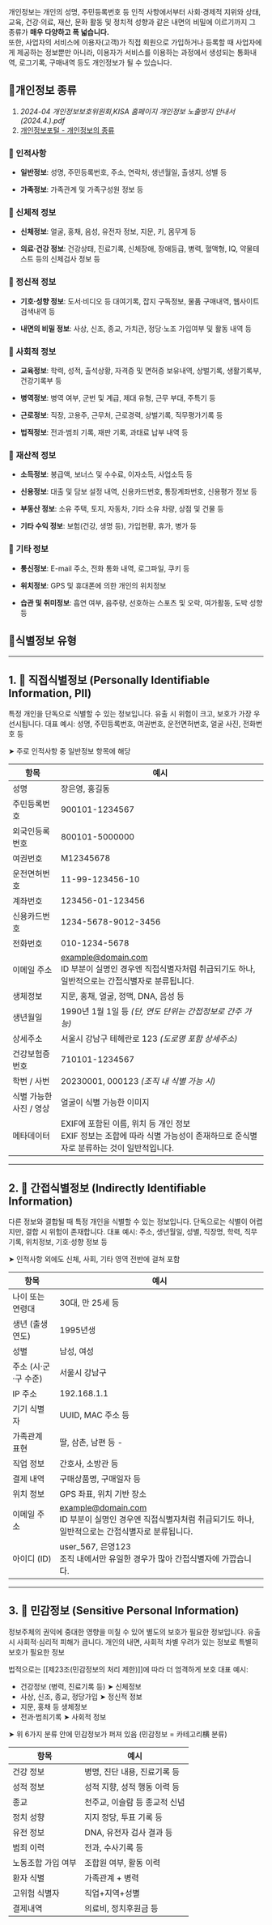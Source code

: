 


개인정보는 개인의 성명, 주민등록번호 등 인적 사항에서부터 사회·경제적 지위와 상태, 교육, 건강·의료, 재산, 문화 활동 및 정치적 성향과 같은 내면의 비밀에 이르기까지 그 종류가 **매우 다양하고 폭 넓습니다.**  
또한, 사업자의 서비스에 이용자(고객)가 직접 회원으로 가입하거나 등록할 때 사업자에게 제공하는 정보뿐만 아니라, 이용자가 서비스를 이용하는 과정에서 생성되는 통화내역, 로그기록, 구매내역 등도 개인정보가 될 수 있습니다.


## 📑개인정보 종류  

1) *2024-04 개인정보보호위원회,KISA 홈페이지 개인정보 노출방지 안내서(2024.4.).pdf*
2) [개인정보포털 - 개인정보의 종류](https://www.privacy.go.kr/front/contents/cntntsView.do?contsNo=35)

### 🔹 인적사항

- **일반정보**: 성명, 주민등록번호, 주소, 연락처, 생년월일, 출생지, 성별 등
    
- **가족정보**: 가족관계 및 가족구성원 정보 등
    

### 🔹 신체적 정보

- **신체정보**: 얼굴, 홍채, 음성, 유전자 정보, 지문, 키, 몸무게 등
    
- **의료·건강 정보**: 건강상태, 진료기록, 신체장애, 장애등급, 병력, 혈액형, IQ, 약물테스트 등의 신체검사 정보 등
    

### 🔹 정신적 정보

- **기호·성향 정보**: 도서·비디오 등 대여기록, 잡지 구독정보, 물품 구매내역, 웹사이트 검색내역 등
    
- **내면의 비밀 정보**: 사상, 신조, 종교, 가치관, 정당·노조 가입여부 및 활동 내역 등
    

### 🔹 사회적 정보

- **교육정보**: 학력, 성적, 출석상황, 자격증 및 면허증 보유내역, 상벌기록, 생활기록부, 건강기록부 등
    
- **병역정보**: 병역 여부, 군번 및 계급, 제대 유형, 근무 부대, 주특기 등
    
- **근로정보**: 직장, 고용주, 근무처, 근로경력, 상벌기록, 직무평가기록 등
    
- **법적정보**: 전과·범죄 기록, 재판 기록, 과태료 납부 내역 등
    

### 🔹 재산적 정보

- **소득정보**: 봉급액, 보너스 및 수수료, 이자소득, 사업소득 등
    
- **신용정보**: 대출 및 담보 설정 내역, 신용카드번호, 통장계좌번호, 신용평가 정보 등
    
- **부동산 정보**: 소유 주택, 토지, 자동차, 기타 소유 차량, 상점 및 건물 등
    
- **기타 수익 정보**: 보험(건강, 생명 등), 가입현황, 휴가, 병가 등
    

### 🔹 기타 정보

- **통신정보**: E-mail 주소, 전화 통화 내역, 로그파일, 쿠키 등
    
- **위치정보**: GPS 및 휴대폰에 의한 개인의 위치정보
    
- **습관 및 취미정보**: 흡연 여부, 음주량, 선호하는 스포츠 및 오락, 여가활동, 도박 성향 등





## 📑식별정보 유형



---

## 1. 📇 직접식별정보 (Personally Identifiable Information, PII)

특정 개인을 단독으로 식별할 수 있는 정보입니다. 유출 시 위험이 크고, 보호가 가장 우선시됩니다.
대표 예시: 성명, 주민등록번호, 여권번호, 운전면허번호, 얼굴 사진, 전화번호 등

➤ 주로 인적사항 중 일반정보 항목에 해당

| 항목             | 예시                                                                                                       |
| -------------- | -------------------------------------------------------------------------------------------------------- |
| 성명             | 장은영, 홍길동                                                                                                 |
| 주민등록번호         | 900101-1234567                                                                                           |
| 외국인등록번호        | 800101-5000000                                                                                           |
| 여권번호           | M12345678                                                                                                |
| 운전면허번호         | 11-99-123456-10                                                                                          |
| 계좌번호           | 123456-01-123456                                                                                         |
| 신용카드번호         | 1234-5678-9012-3456                                                                                      |
| 전화번호           | 010-1234-5678                                                                                            |
| 이메일 주소         | [example@domain.com](mailto:example@domain.com)<br>ID 부분이 실명인 경우엔 직접식별자처럼 취급되기도 하나, 일반적으로는 간접식별자로 분류됩니다. |
| 생체정보           | 지문, 홍채, 얼굴, 정맥, DNA, 음성 등                                                                                |
| 생년월일           | 1990년 1월 1일 등 _(단, 연도 단위는 간접정보로 간주 가능)_                                                                  |
| 상세주소           | 서울시 강남구 테헤란로 123 _(도로명 포함 상세주소)_                                                                         |
| 건강보험증 번호       | 710101-1234567                                                                                           |
| 학번 / 사번        | 20230001, 000123 _(조직 내 식별 가능 시)_                                                                        |
| 식별 가능한 사진 / 영상 | 얼굴이 식별 가능한 이미지                                                                                           |
| 메타데이터          | EXIF에 포함된 이름, 위치 등 개인 정보<br>EXIF 정보는 조합에 따라 식별 가능성이 존재하므로 준식별자로 분류하는 것이 일반적입니다.                          |

---

## 2. 🧩 간접식별정보 (Indirectly Identifiable Information)

다른 정보와 결합될 때 특정 개인을 식별할 수 있는 정보입니다. 단독으로는 식별이 어렵지만, 결합 시 위험이 존재합니다.
대표 예시: 주소, 생년월일, 성별, 직장명, 학력, 직무기록, 위치정보, 기호·성향 정보 등

➤ 인적사항 외에도 신체, 사회, 기타 영역 전반에 걸쳐 포함

| 항목            | 예시                                                                                                       |
| ------------- | -------------------------------------------------------------------------------------------------------- |
| 나이 또는 연령대     | 30대, 만 25세 등                                                                                             |
| 생년 (출생연도)     | 1995년생                                                                                                   |
| 성별            | 남성, 여성                                                                                                   |
| 주소 (시·군·구 수준) | 서울시 강남구                                                                                                  |
| IP 주소         | 192.168.1.1                                                                                              |
| 기기 식별자        | UUID, MAC 주소 등                                                                                           |
| 가족관계 표현       | 딸, 삼촌, 남편 등 -                                                                                            |
| 직업 정보         | 간호사, 소방관 등                                                                                               |
| 결제 내역         | 구매상품명, 구매일자 등                                                                                            |
| 위치 정보         | GPS 좌표, 위치 기반 장소                                                                                         |
| 이메일 주소        | [example@domain.com](mailto:example@domain.com)<br>ID 부분이 실명인 경우엔 직접식별자처럼 취급되기도 하나, 일반적으로는 간접식별자로 분류됩니다. |
| 아이디 (ID)      | user_567, 은영123<br>조직 내에서만 유일한 경우가 많아 간접식별자에 가깝습니다.                                                      |


---

## 3. 🔐 민감정보 (Sensitive Personal Information)

정보주체의 권익에 중대한 영향을 미칠 수 있어 별도의 보호가 필요한 정보입니다. 유출 시 사회적·심리적 피해가 큽니다.
개인의 내면, 사회적 차별 우려가 있는 정보로 특별히 보호가 필요한 정보

법적으로는 [[제23조(민감정보의 처리 제한)]]에 따라 더 엄격하게 보호
대표 예시:
- 건강정보 (병력, 진료기록 등) ➤ 신체정보
- 사상, 신조, 종교, 정당가입 ➤ 정신적 정보
- 지문, 홍채 등 생체정보
- 전과·범죄기록 ➤ 사회적 정보

➤ 위 6가지 분류 안에 민감정보가 퍼져 있음 (민감정보 = 카테고리横 분류)




| 항목         | 예시                |
| ---------- | ----------------- |
| 건강 정보      | 병명, 진단 내용, 진료기록 등 |
| 성적 정보      | 성적 지향, 성적 행동 이력 등 |
| 종교         | 천주교, 이슬람 등 종교적 신념 |
| 정치 성향      | 지지 정당, 투표 기록 등    |
| 유전 정보      | DNA, 유전자 검사 결과 등  |
| 범죄 이력      | 전과, 수사기록 등        |
| 노동조합 가입 여부 | 조합원 여부, 활동 이력     |
| 환자 식별      | 가족관계 + 병력         |
| 고위험 식별자    | 직업+지역+성별          |
| 결제내역       | 의료비, 정치후원금 등      |
